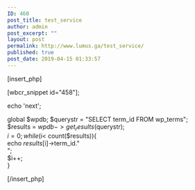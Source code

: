 ```yaml
---
ID: 460
post_title: test_service
author: admin
post_excerpt: ""
layout: post
permalink: http://www.lumus.ga/test_service/
published: true
post_date: 2019-04-15 01:33:57
---
```

[insert_php]

[wbcr_snippet id="458"];

echo 'next';

global $wpdb;
$querystr = "SELECT term_id FROM wp_terms";  
$results = $wpdb->get_results($querystr);  
$i=0;  
while ($i< count($results)){  
echo $results[$i]->term_id."<br />";  
$i++;  
}  

[/insert_php]
